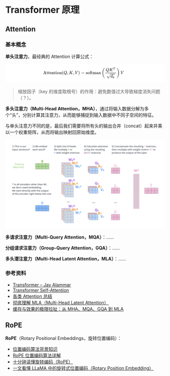 # Transformer 原理

## Attention

### 基本概念

**单头注意力**，最经典的 Attention 计算公式：

![](./images/attention-1.png)

> 缩放因子（key 的维度取根号）的作用：避免数值过大导致梯度消失问题（？）。

**多头注意力（Multi-Head Attention，MHA）**，通过将输入数据分解为多个“头”，分别计算其注意力，从而能够捕捉到输入数据中不同子空间的特征。

与单头注意力不同的是，最后我们需要将所有头的输出合并（concat）起来并乘以一个权重矩阵，从而将输出映射回原始维度。

![](./images/attention-2.png)

**多请求注意力（Multi-Query Attention，MQA）**：……

**分组请求注意力（Group-Query Attention，GQA）**：……

**多头潜注意力（Multi-Head Latent Attention，MLA）**：……

### 参考资料

- [<u>Transformer – Jay Alammar</u>](https://jalammar.github.io/illustrated-transformer/)
- [<u>Transformer Self-Attention</u>](https://zhuanlan.zhihu.com/p/455399791)
- [<u>各类 Attention 总结</u>](https://zhuanlan.zhihu.com/p/26911261250)
- [<u>彻底理解 MLA（Multi-Head Latent Attention）</u>](https://zhuanlan.zhihu.com/p/16730036197)
- [<u>缓存与效果的极限拉扯：从 MHA、MQA、GQA 到 MLA</u>](https://kexue.fm/archives/10091)

## RoPE

**RoPE**（Rotary Positional Embeddings，旋转位置编码）：

- [<u>位置编码算法背景知识</u>](https://www.armcvai.cn/2024-10-22/pe-basic.html)
- [<u>RoPE 位置编码算法详解</u>](https://www.armcvai.cn/2024-10-24/rope.html)
- [<u>十分钟读懂旋转编码（RoPE）</u>](https://zhuanlan.zhihu.com/p/647109286)
- [<u>一文看懂 LLaMA 中的旋转式位置编码（Rotary Position Embedding）</u>](https://zhuanlan.zhihu.com/p/642884818)
